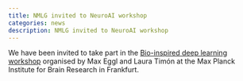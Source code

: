 ```yaml
---
title: NMLG invited to NeuroAI workshop
categories: news
description: NMLG invited to NeuroAI workshop
---
```


We have been invited to take part in the [Bio-inspired deep learning workshop](https://www.dropbox.com/s/s8zc8pm0w7f3zsr/WorkshopFlyer.pdf?dl=0) organised by Max Eggl and Laura Timón at the Max Planck Institute for Brain Research in Frankfurt. 